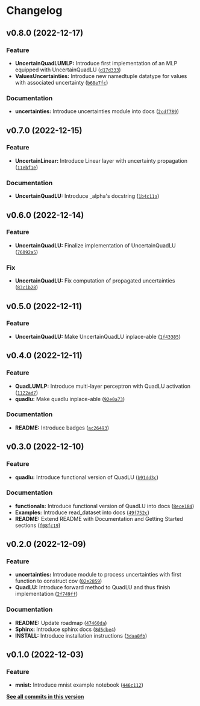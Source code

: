 # Changelog

<!--next-version-placeholder-->

## v0.8.0 (2022-12-17)
### Feature
* **UncertainQuadLUMLP:** Introduce first implementation of an MLP equipped with UncertainQuadLU ([`d17d333`](https://gitlab1.ptb.de/ludwig10_masters_thesis/gum-compliant_neural-network_uncertainty-propagation/-/commit/d17d333a1021613b7db28b383c1cbb6e4044667f))
* **ValuesUncertainties:** Introduce new namedtuple datatype for values with associated uncertainty ([`b68e7fc`](https://gitlab1.ptb.de/ludwig10_masters_thesis/gum-compliant_neural-network_uncertainty-propagation/-/commit/b68e7fc36d9a1cabee6f99ea7ef9a283461b688c))

### Documentation
* **uncertainties:** Introduce uncertainties module into docs ([`2cdf789`](https://gitlab1.ptb.de/ludwig10_masters_thesis/gum-compliant_neural-network_uncertainty-propagation/-/commit/2cdf78922f23a9db7a45799a047d336569392859))

## v0.7.0 (2022-12-15)
### Feature
* **UncertainLinear:** Introduce Linear layer with uncertainty propagation ([`11ebf1e`](https://gitlab1.ptb.de/ludwig10_masters_thesis/gum-compliant_neural-network_uncertainty-propagation/-/commit/11ebf1e554e199493efe6856a243067769ddf685))

### Documentation
* **UncertainQuadLU:** Introduce _alpha's docstring ([`1b4c11a`](https://gitlab1.ptb.de/ludwig10_masters_thesis/gum-compliant_neural-network_uncertainty-propagation/-/commit/1b4c11a79c16b922a9b328fb72d17f70bdd0720f))

## v0.6.0 (2022-12-14)
### Feature
* **UncertainQuadLU:** Finalize implementation of UncertainQuadLU ([`76092a5`](https://gitlab1.ptb.de/ludwig10_masters_thesis/gum-compliant_neural-network_uncertainty-propagation/-/commit/76092a511600366b73539d62ee4b37b2ca96cf78))

### Fix
* **UncertainQuadLU:** Fix computation of propagated uncertainties ([`83c1b28`](https://gitlab1.ptb.de/ludwig10_masters_thesis/gum-compliant_neural-network_uncertainty-propagation/-/commit/83c1b28fdcd3aab2efb0ec60b56a120c9af8c8c1))

## v0.5.0 (2022-12-11)
### Feature
* **UncertainQuadLU:** Make UncertainQuadLU inplace-able ([`1f43385`](https://gitlab1.ptb.de/ludwig10_masters_thesis/gum-compliant_neural-network_uncertainty-propagation/-/commit/1f433853aef0f5445e0537a09f8527c4e2c55c86))

## v0.4.0 (2022-12-11)
### Feature
* **QuadLUMLP:** Introduce multi-layer perceptron with QuadLU activation ([`1122ad7`](https://gitlab1.ptb.de/ludwig10_masters_thesis/gum-compliant_neural-network_uncertainty-propagation/-/commit/1122ad764ea9132563ad8afb9ee5ce2d2369a07c))
* **quadlu:** Make quadlu inplace-able ([`92e0a73`](https://gitlab1.ptb.de/ludwig10_masters_thesis/gum-compliant_neural-network_uncertainty-propagation/-/commit/92e0a73ad5573501b3fa230f9bb76e719425e3f7))

### Documentation
* **README:** Introduce badges ([`ac26493`](https://gitlab1.ptb.de/ludwig10_masters_thesis/gum-compliant_neural-network_uncertainty-propagation/-/commit/ac264937c40fd25ad09342cc71b2846ad53dd05a))

## v0.3.0 (2022-12-10)
### Feature
* **quadlu:** Introduce functional version of QuadLU ([`b91dd3c`](https://gitlab1.ptb.de/ludwig10_masters_thesis/gum-compliant_neural-network_uncertainty-propagation/-/commit/b91dd3c06d8a0b999375611f52541bad35cfe9c6))

### Documentation
* **functionals:** Introduce functional version of QuadLU into docs ([`8ece184`](https://gitlab1.ptb.de/ludwig10_masters_thesis/gum-compliant_neural-network_uncertainty-propagation/-/commit/8ece184ea67179c3416dae87184aaa3e6f3d9b08))
* **Examples:** Introduce read_dataset into docs ([`49f752c`](https://gitlab1.ptb.de/ludwig10_masters_thesis/gum-compliant_neural-network_uncertainty-propagation/-/commit/49f752cd451f49f2b97127157c8c195b8539801f))
* **README:** Extend README with Documentation and Getting Started sections ([`f08fc19`](https://gitlab1.ptb.de/ludwig10_masters_thesis/gum-compliant_neural-network_uncertainty-propagation/-/commit/f08fc19ea39a3b48620dab1f74f645ff6f39fba0))

## v0.2.0 (2022-12-09)
### Feature
* **uncertainties:** Introduce module to process uncertainties with first function to construct cov ([`02e2859`](https://gitlab1.ptb.de/ludwig10_masters_thesis/gum-compliant_neural-network_uncertainty-propagation/-/commit/02e2859055c7f8be4a4d30c7edf1cf49b4b958b8))
* **QuadLU:** Introduce forward method to QuadLU and thus finish implementation ([`2f749ff`](https://gitlab1.ptb.de/ludwig10_masters_thesis/gum-compliant_neural-network_uncertainty-propagation/-/commit/2f749ff8e3e94788ad3e1773a3f2541348ff796a))

### Documentation
* **README:** Update roadmap ([`47460da`](https://gitlab1.ptb.de/ludwig10_masters_thesis/gum-compliant_neural-network_uncertainty-propagation/-/commit/47460dafc61d2a04e8070f9120836a6095dc0dff))
* **Sphinx:** Introduce sphinx docs ([`8d5dbe4`](https://gitlab1.ptb.de/ludwig10_masters_thesis/gum-compliant_neural-network_uncertainty-propagation/-/commit/8d5dbe43384dbc8e36cc705c26faa29a31b5070b))
* **INSTALL:** Introduce installation instructions ([`3daa8fb`](https://gitlab1.ptb.de/ludwig10_masters_thesis/gum-compliant_neural-network_uncertainty-propagation/-/commit/3daa8fba15d53d1cac07843ae179bf42d003c485))

## v0.1.0 (2022-12-03)
### Feature
* **mnist:** Introduce mnist example notebook ([`446c112`](https://github.com/ludwig10_masters_thesis/gum-compliant_neural-network_uncertainty-propagation/commit/446c112d7a01d5d5a394cf66c64a5c2ec914f5f2))

**[See all commits in this version](https://github.com/ludwig10_masters_thesis/gum-compliant_neural-network_uncertainty-propagation/compare/v0.0.0...v0.1.0)**
